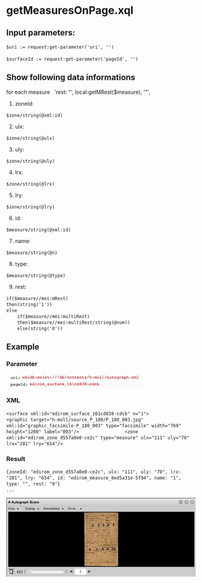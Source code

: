 # getMeasuresOnPage.xql
## Input parameters:
```
$uri := request:get-parameter('uri', '')
 
$surfaceId := request:get-parameter('pageId', '')
```
## Show following data informations
for each measure
                         'rest: "', local:getMRest($measure), '"',

1. zoneId:
```
$zone/string(@xml:id)
```

2. ulx:
```
$zone/string(@ulx)
```

3. uly:
```
$zone/string(@uly)
```

4. lrx:
```
$zone/string(@lrx)
```

5. lry:
```
$zone/string(@lry)
```

6. id:
```
$measure/string(@xml:id)
```

7. name:
```
$measure/string(@n)
```

8. type:
```
$measure/string(@type)
```

9. rest:
```
if($measure//mei:mRest)
then(string('1'))
else 
	if($measure//mei:multiRest)
	then($measure//mei:multiRest/string(@num))
	else(string('0'))
```

## Example
### Parameter
![](../../../../workobject/facsimileView/measureBasedView/media/15117659352816.jpg)

### XML
```
<surface xml:id="edirom_surface_161cd838-cdcb" n="1">                 <graphic target="h-moll/source_P_180/P_180_003.jpg" xml:id="graphic_facsimile-P_180_003" type="facsimile" width="769" height="1200" label="003"/>                 <zone xml:id="edirom_zone_d557a0e0-ce2c" type="measure" ulx="111" uly="70" lrx="281" lry="654"/>
```
### Result
```
{zoneId: "edirom_zone_d557a0e0-ce2c", ulx: "111", uly: "70", lrx: "281", lry: "654", id: "edirom_measure_8ed5a31e-5f94", name: "1", type: "", rest: "0"}
...
```
![](../../../../workobject/facsimileView/measureBasedView/media/15117675061052.jpg)



